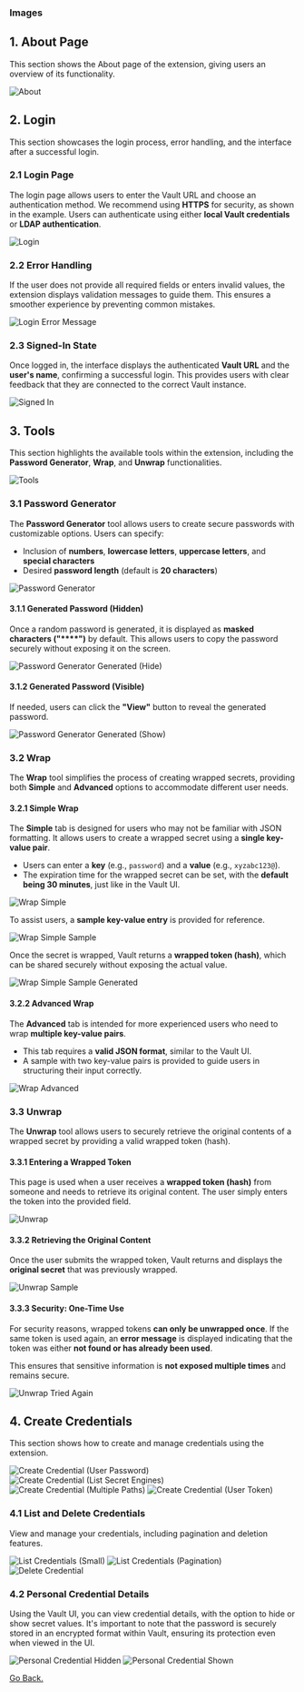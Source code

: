### Images

## 1. About Page
This section shows the About page of the extension, giving users an overview of its functionality.

![About](images/app/01-about.png)

## 2. Login
This section showcases the login process, error handling, and the interface after a successful login.

### 2.1 Login Page
The login page allows users to enter the Vault URL and choose an authentication method. We recommend using **HTTPS** for security, as shown in the example. Users can authenticate using either **local Vault credentials** or **LDAP authentication**.

![Login](images/app/02-01-login.png)

### 2.2 Error Handling
If the user does not provide all required fields or enters invalid values, the extension displays validation messages to guide them. This ensures a smoother experience by preventing common mistakes.

![Login Error Message](images/app/02-02-login-error-message.png)

### 2.3 Signed-In State
Once logged in, the interface displays the authenticated **Vault URL** and the **user's name**, confirming a successful login. This provides users with clear feedback that they are connected to the correct Vault instance.

![Signed In](images/app/02-03-signed-in.png)

## 3. Tools
This section highlights the available tools within the extension, including the **Password Generator**, **Wrap**, and **Unwrap** functionalities.

![Tools](images/app/03-01-tools.png)

### 3.1 Password Generator
The **Password Generator** tool allows users to create secure passwords with customizable options. Users can specify:
- Inclusion of **numbers**, **lowercase letters**, **uppercase letters**, and **special characters**
- Desired **password length** (default is **20 characters**)

![Password Generator](images/app/03-02-password-generator.png)

#### 3.1.1 Generated Password (Hidden)
Once a random password is generated, it is displayed as **masked characters ("****")** by default. This allows users to copy the password securely without exposing it on the screen.

![Password Generator Generated (Hide)](images/app/03-03-password-generator-generated-hide.png)

#### 3.1.2 Generated Password (Visible)
If needed, users can click the **"View"** button to reveal the generated password.

![Password Generator Generated (Show)](images/app/03-04-password-generator-generated-show.png)

### 3.2 Wrap
The **Wrap** tool simplifies the process of creating wrapped secrets, providing both **Simple** and **Advanced** options to accommodate different user needs.

#### 3.2.1 Simple Wrap
The **Simple** tab is designed for users who may not be familiar with JSON formatting. It allows users to create a wrapped secret using a **single key-value pair**.
- Users can enter a **key** (e.g., `password`) and a **value** (e.g., `xyzabc123@`).
- The expiration time for the wrapped secret can be set, with the **default being 30 minutes**, just like in the Vault UI.

![Wrap Simple](images/app/03-05-wrap-simple.png)

To assist users, a **sample key-value entry** is provided for reference.

![Wrap Simple Sample](images/app/03-06-wrap-simple-sample.png)

Once the secret is wrapped, Vault returns a **wrapped token (hash)**, which can be shared securely without exposing the actual value.

![Wrap Simple Sample Generated](images/app/03-07-wrap-simple-sample-generated.png)

#### 3.2.2 Advanced Wrap
The **Advanced** tab is intended for more experienced users who need to wrap **multiple key-value pairs**.
- This tab requires a **valid JSON format**, similar to the Vault UI.
- A sample with two key-value pairs is provided to guide users in structuring their input correctly.

![Wrap Advanced](images/app/03-08-wrap-advanced.png)

### 3.3 Unwrap
The **Unwrap** tool allows users to securely retrieve the original contents of a wrapped secret by providing a valid wrapped token (hash).

#### 3.3.1 Entering a Wrapped Token
This page is used when a user receives a **wrapped token (hash)** from someone and needs to retrieve its original content. The user simply enters the token into the provided field.

![Unwrap](images/app/03-09-unwrap.png)

#### 3.3.2 Retrieving the Original Content
Once the user submits the wrapped token, Vault returns and displays the **original secret** that was previously wrapped.

![Unwrap Sample](images/app/03-10-unwrap-sample.png)

#### 3.3.3 Security: One-Time Use
For security reasons, wrapped tokens **can only be unwrapped once**. If the same token is used again, an **error message** is displayed indicating that the token was either **not found or has already been used**.

This ensures that sensitive information is **not exposed multiple times** and remains secure.

![Unwrap Tried Again](images/app/03-11-unwrap-tried-again.png)

## 4. Create Credentials
This section shows how to create and manage credentials using the extension.

![Create Credential (User Password)](images/app/04-01-create-credential-user-password.png)
![Create Credential (List Secret Engines)](images/app/04-02-create-credential-list-secret-engines.png)
![Create Credential (Multiple Paths)](images/app/04-03-create-credential-multiple-paths.png)
![Create Credential (User Token)](images/app/04-04-create-credential-user-token.png)

### 4.1 List and Delete Credentials
View and manage your credentials, including pagination and deletion features.

![List Credentials (Small)](images/app/04-05-list-credential-small.png)
![List Credentials (Pagination)](images/app/04-06-list-credential-pagination.png)
![Delete Credential](images/app/04-07-delete-credential.png)

### 4.2 Personal Credential Details
Using the Vault UI, you can view credential details, with the option to hide or show secret values. It's important to note that the password is securely stored in an encrypted format within Vault, ensuring its protection even when viewed in the UI.

![Personal Credential Hidden](images/app/04-08-personal-user1-vault-production-vault.dev.homelab-hide.png)
![Personal Credential Shown](images/app/04-09-personal-user1-vault-production-vault.dev.homelab-show.png)

[Go Back.](../README.md)
